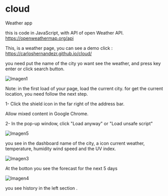 # cloud
Weather app 


this is code in JavaScript, with API of open Weather API. https://openweathermap.org/api

This, is a weather page, you can see a demo click : https://carloshernandezr.github.io/cloud/




you need put the name of the city yo want see the weather, and press key enter or click search button.



![Imagen1](https://user-images.githubusercontent.com/56489980/71860595-c5da0b00-30b0-11ea-84ea-eb533c963b5c.jpg)

Note: in the first load of your page, load the current city.
for get the current location, you need follow the next step.

1- Click the shield icon in the far right of the address bar. 

Allow mixed content in Google Chrome.

2- In the pop-up window, click "Load anyway" or "Load unsafe script"

![Imagen5](https://user-images.githubusercontent.com/56489980/71861303-1c484900-30b3-11ea-812f-0ca1955085f2.png)






 you see in the dashboard name of the city, a icon current weather, temperature, humidity wind speed and the UV index.


![Imagen3](https://user-images.githubusercontent.com/56489980/71860631-e609ca00-30b0-11ea-8aef-047988082eb6.png)


At the botton you see the forecast for the next 5 days


![Imagen4](https://user-images.githubusercontent.com/56489980/71860650-f7eb6d00-30b0-11ea-9af8-43f051a6a3d1.png)


you see history in the left section .




